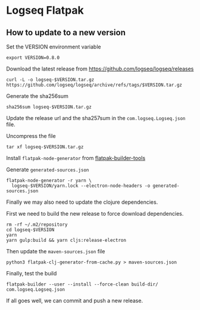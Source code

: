 # Logseq Flatpak

## How to update to a new version

Set the VERSION environment variable

```shell
export VERSION=0.8.0
```

Download the latest release from <https://github.com/logseq/logseq/releases>

```shell
curl -L -o logseq-$VERSION.tar.gz https://github.com/logseq/logseq/archive/refs/tags/$VERSION.tar.gz
```

Generate the sha256sum

```shell
sha256sum logseq-$VERSION.tar.gz
```

Update the release url and the sha257sum in the `com.logseq.Logseq.json` file.

Uncompress the file

```shell
tar xf logseq-$VERSION.tar.gz
```

Install `flatpak-node-generator` from [flatpak-builder-tools](https://github.com/flatpak/flatpak-builder-tools)

Generate `generated-sources.json`

```shell
flatpak-node-generator -r yarn \
  logseq-$VERSION/yarn.lock --electron-node-headers -o generated-sources.json
```

Finally we may also need to update the clojure dependencies.

First we need to build the new release to force download dependencies.

```shell
rm -rf ~/.m2/repository
cd logseq-$VERSION
yarn
yarn gulp:build && yarn cljs:release-electron
```

Then update the `maven-sources.json` file

```shell
python3 flatpak-clj-generator-from-cache.py > maven-sources.json
```

Finally, test the build

```shell
flatpak-builder --user --install --force-clean build-dir/ com.logseq.Logseq.json
```

If all goes well, we can commit and push a new release.
